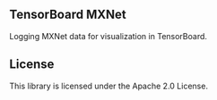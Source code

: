 ## TensorBoard MXNet

Logging MXNet data for visualization in TensorBoard.

## License

This library is licensed under the Apache 2.0 License. 
